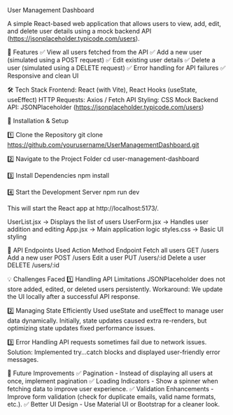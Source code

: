 User Management Dashboard

A simple React-based web application that allows users to view, add, edit, and delete user details using a mock backend API (https://jsonplaceholder.typicode.com/users).

📌 Features
✅ View all users fetched from the API
✅ Add a new user (simulated using a POST request)
✅ Edit existing user details
✅ Delete a user (simulated using a DELETE request)
✅ Error handling for API failures
✅ Responsive and clean UI

🛠️ Tech Stack
Frontend: React (with Vite), React Hooks (useState, useEffect)
HTTP Requests: Axios / Fetch API
Styling: CSS
Mock Backend API: JSONPlaceholder (https://jsonplaceholder.typicode.com/users)

🚀 Installation & Setup

1️⃣ Clone the Repository
git clone https://github.com/yourusername/UserManagementDashboard.git

2️⃣ Navigate to the Project Folder
cd user-management-dashboard

3️⃣ Install Dependencies
npm install

4️⃣ Start the Development Server
npm run dev

This will start the React app at http://localhost:5173/.

UserList.jsx → Displays the list of users
UserForm.jsx → Handles user addition and editing
App.jsx → Main application logic
styles.css → Basic UI styling

📌 API Endpoints Used
Action	Method	Endpoint
Fetch all users	GET	/users
Add a new user	POST	/users
Edit a user	PUT	/users/:id
Delete a user	DELETE	/users/:id

💡 Challenges Faced
1️⃣ Handling API Limitations
JSONPlaceholder does not store added, edited, or deleted users persistently.
Workaround: We update the UI locally after a successful API response.

2️⃣ Managing State Efficiently
Used useState and useEffect to manage user data dynamically.
Initially, state updates caused extra re-renders, but optimizing state updates fixed performance issues.

3️⃣ Error Handling
API requests sometimes fail due to network issues.
Solution: Implemented try...catch blocks and displayed user-friendly error messages.

🔧 Future Improvements
✅ Pagination - Instead of displaying all users at once, implement pagination
✅ Loading Indicators - Show a spinner when fetching data to improve user experience.
✅ Validation Enhancements - Improve form validation (check for duplicate emails, valid name formats, etc.).
✅ Better UI Design - Use Material UI or Bootstrap for a cleaner look.
